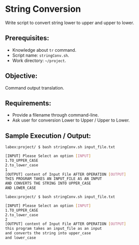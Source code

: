 # String Conversion

Write script to convert string lower to upper and upper to lower.

## Prerequisites:

- Knowledge about `tr` command.
- Script name: `stringConv.sh`.
- Work directory: `~/project`.

## Objective:

Command output translation.

## Requirements:

- Provide a filename through command-line.
- Ask user for conversion Lower to Upper / Upper to Lower.

## Sample Execution / Output:

```bash
labex:project/ $ bash stringConv.sh input_file.txt

[INPUT] Please Select an option [INPUT]
1.TO_UPPER_CASE
2.to_lower_case
1
[OUTPUT] content of Input File AFTER OPERATION [OUTPUT]
THIS PROGRAM TAKES AN INPUT_FILE AS AN INPUT
AND CONVERTS THE STRING INTO UPPER_CASE
AND LOWER_CASE
```

```bash
labex:project/ $ bash stringConv.sh input_file.txt

[INPUT] Please Select an option [INPUT]
1.TO_UPPER_CASE
2.to_lower_case
2
[OUTPUT] content of Input File AFTER OPERATION [OUTPUT]
this program takes an input_file as an input
and converts the string into upper_case
and lower_case
```
